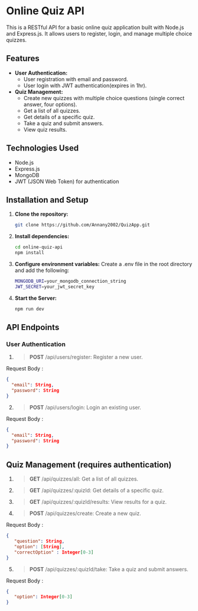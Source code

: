 # Online Quiz API

This is a RESTful API for a basic online quiz application built with Node.js and Express.js. It allows users to register, login, and manage multiple choice quizzes.

## Features

- **User Authentication:**
  - User registration with email and password.
  - User login with JWT authentication(expires in 1hr).
- **Quiz Management:**
  - Create new quizzes with multiple choice questions (single correct answer, four options).
  - Get a list of all quizzes.
  - Get details of a specific quiz.
  - Take a quiz and submit answers.
  - View quiz results.

## Technologies Used

- Node.js
- Express.js
- MongoDB
- JWT (JSON Web Token) for authentication

## Installation and Setup

1. **Clone the repository:**

   ```bash
   git clone https://github.com/Annany2002/QuizApp.git

   ```

2. **Install dependencies:**

   ```bash
   cd online-quiz-api
   npm install

   ```

3. **Configure environment variables:**
   Create a .env file in the root directory and add the following:

   ```bash
   MONGODB_URI=your_mongodb_connection_string
   JWT_SECRET=your_jwt_secret_key

   ```

4. **Start the Server:**

   ```bash
   npm run dev
   ```

## API Endpoints

### User Authentication

1. > **POST** /api/users/register: Register a new user.

Request Body :

```json
{
  "email": String,
  "password": String
}
```

2.  > **POST** /api/users/login: Login an existing user.

Request Body :

```json
{
  "email": String,
  "password": String
}
```

## Quiz Management (requires authentication)

1. > **GET** /api/quizzes/all: Get a list of all quizzes.
2. > **GET** /api/quizzes/:quizId: Get details of a specific quiz.
3. > **GET** /api/quizzes/:quizId/results: View results for a quiz.
4. > **POST** /api/quizzes/create: Create a new quiz.

Request Body :

```json
{
   "question": String,
   "option": [String],
   "correctOption" : Integer[0-3]
}
```

5. > **POST** /api/quizzes/:quizId/take: Take a quiz and submit answers.

Request Body :

```json
{
   "option": Integer[0-3]
}
```
